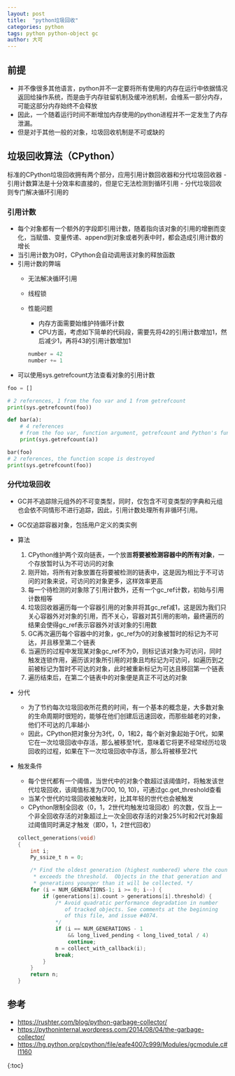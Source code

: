 ```yaml
---
layout: post
title:  "python垃圾回收"
categories: python
tags: python python-object gc
author: 大可
---
```


## 前提
- 并不像很多其他语言，python并不一定要将所有使用的内存在运行中依据情况返回给操作系统，而是由于内存驻留机制及缓冲池机制，会维系一部分内存，可能这部分内存始终不会释放
- 因此，一个随着运行时间不断增加内存使用的python进程并不一定发生了内存泄漏。
- 但是对于其他一般的对象，垃圾回收机制是不可或缺的

## 垃圾回收算法（CPython）
标准的CPython垃圾回收拥有两个部分，应用引用计数回收器和分代垃圾回收器
    - 引用计数算法是十分效率和直接的，但是它无法检测到循环引用
    - 分代垃圾回收则专门解决循环引用的
    
### 引用计数
- 每个对象都有一个额外的字段即引用计数，随着指向该对象的引用的增删而变化，当赋值、变量传递、append到对象或者列表中时，都会造成引用计数的增长
- 当引用计数为0时，CPython会自动调用该对象的释放函数
- 引用计数的弊端
    - 无法解决循环引用
    - 线程锁
    - 性能问题
        - 内存方面需要始维护持循环计数
        - CPU方面，考虑如下简单的代码段，需要先将42的引用计数增加1，然后减少1，再将43的引用计数增加1
        
        ```python
        number = 42
        number += 1
        ```
- 可以使用sys.getrefcount方法查看对象的引用计数

```python
foo = []

# 2 references, 1 from the foo var and 1 from getrefcount
print(sys.getrefcount(foo))

def bar(a):
    # 4 references
    # from the foo var, function argument, getrefcount and Python's function stack
    print(sys.getrefcount(a))

bar(foo)
# 2 references, the function scope is destroyed
print(sys.getrefcount(foo))
```

### 分代垃圾回收
- GC并不追踪除元组外的不可变类型，同时，仅包含不可变类型的字典和元组也会依不同情形不进行追踪，因此，引用计数处理所有非循环引用。
- GC仅追踪容器对象，包括用户定义的类实例
- 算法
    1. CPython维护两个双向链表，一个放置**将要被检测容器中的所有对象**，一个存放暂时认为不可访问的对象
    2. 刚开始，将所有对象放置在将要被检测的链表中，这是因为相比于不可访问的对象来说，可访问的对象更多，这样效率更高
    3. 每一个待检测的对象除了引用计数外，还有一个gc_ref计数，初始与引用计数相等
    4. 垃圾回收器遍历每一个容器引用的对象并将其gc_ref减1，这是因为我们只关心容器外对对象的引用，而不关心，容器对其引用的影响，最终遍历的结果会使得gc_ref表示容器外对该对象的引用数
    5. GC再次遍历每个容器中的对象，gc_ref为0的对象被暂时的标记为不可达，并且移至第二个链表
    6. 当遍历的过程中发现某对象gc_ref不为0，则标记该对象为可访问，同时触发连锁作用，遍历该对象所引用的对象且均标记为可访问，如遍历到之前被标记为暂时不可达的对象，此时被重新标记为可达且移回第一个链表
    7. 遍历结束后，在第二个链表中的对象便是真正不可达的对象
- 分代
    - 为了节约每次垃圾回收所花费的时间，有一个基本的概念是，大多数对象的生命周期时很短的，能够在他们创建后迅速回收，而那些越老的对象，他们不可达的几率越小
    - 因此，CPython把对象分为3代，0，1和2，每个新对象起始于0代，如果它在一次垃圾回收中存活，那么被移至1代，意味着它将更不经常经历垃圾回收的过程，如果在下一次垃圾回收中存活，那么将被移至2代
    
- 触发条件
    - 每个世代都有一个阈值，当世代中的对象个数超过该阈值时，将触发该世代垃圾回收，该阈值标准为(700, 10, 10)，可通过gc.get_threshold查看
    - 当某个世代的垃圾回收被触发时，比其年轻的世代也会被触发
    - CPython限制全回收（0，1，2世代均触发垃圾回收）的次数，仅当上一个非全回收存活的对象超过上一次全回收存活的对象25%时和2代对象超过阈值同时满足才触发（即0，1，2世代回收）
    ```c
    collect_generations(void)
    {
        int i;
        Py_ssize_t n = 0;
    
        /* Find the oldest generation (highest numbered) where the count
         * exceeds the threshold.  Objects in the that generation and
         * generations younger than it will be collected. */
        for (i = NUM_GENERATIONS-1; i >= 0; i--) {
            if (generations[i].count > generations[i].threshold) {
                /* Avoid quadratic performance degradation in number
                   of tracked objects. See comments at the beginning
                   of this file, and issue #4074.
                */
                if (i == NUM_GENERATIONS - 1
                    && long_lived_pending < long_lived_total / 4)
                    continue;
                n = collect_with_callback(i);
                break;
            }
        }
        return n;
    }
    ```


## 参考
- https://rushter.com/blog/python-garbage-collector/
- https://pythoninternal.wordpress.com/2014/08/04/the-garbage-collector/
- https://hg.python.org/cpython/file/eafe4007c999/Modules/gcmodule.c#l1160

{:toc}